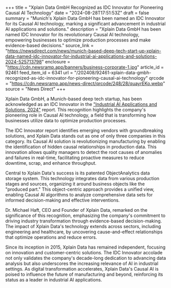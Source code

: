 +++
title = "Xplain Data GmbH Recognized as IDC Innovator for Pioneering Causal AI Technology"
date = "2024-08-28T17:51:53Z"
draft = false
summary = "Munich's Xplain Data GmbH has been named an IDC Innovator for its Causal AI technology, marking a significant advancement in industrial AI applications and solutions."
description = "Xplain Data GmbH has been named IDC Innovator for its revolutionary Causal AI technology, empowering businesses to optimize production processes and make evidence-based decisions."
source_link = "https://newsdirect.com/news/munich-based-deep-tech-start-up-xplain-data-named-idc-innovator-for-industrial-ai-applications-and-solutions-2024-525713798"
enclosure = "https://cdn.newsramp.app/banners/business-corporate-1.jpg"
article_id = 92461
feed_item_id = 6341
url = "/202408/92461-xplain-data-gmbh-recognized-as-idc-innovator-for-pioneering-causal-ai-technology"
qrcode = "https://cdn.newsramp.app/news-direct/qrcode/248/28/quayrEKo.webp"
source = "News Direct"
+++

<p>Xplain Data GmbH, a Munich-based deep tech startup, has been acknowledged as an IDC Innovator in the <a href='https://www.idc.com/getdoc.jsp?containerId=EUR252446124' rel='nofollow' target='_blank'>"Industrial AI Applications and Solutions, 2024"</a> report. This recognition highlights the company's pioneering role in Causal AI technology, a field that is transforming how businesses utilize data to optimize production processes.</p><p>The IDC Innovator report identifies emerging vendors with groundbreaking solutions, and Xplain Data stands out as one of only three companies in this category. Its Causal AI solution is revolutionizing manufacturing by enabling the identification of hidden causal relationships in production data. This innovation allows quality managers to detect the root causes of anomalies and failures in real-time, facilitating proactive measures to reduce downtime, scrap, and enhance throughput.</p><p>Central to Xplain Data's success is its patented ObjectAnalytics data storage system. This technology integrates data from various production stages and sources, organizing it around business objects like the "produced part." This object-centric approach provides a unified view, enabling Causal AI algorithms to analyze comprehensive data sets for informed decision-making and effective interventions.</p><p>Dr. Michael Haft, CEO and Founder of Xplain Data, remarked on the significance of this recognition, emphasizing the company's commitment to driving industry transformation through evidence-based decision-making. The impact of Xplain Data's technology extends across sectors, including engineering and healthcare, by uncovering cause-and-effect relationships that optimize operations and reduce errors.</p><p>Since its inception in 2015, Xplain Data has remained independent, focusing on innovation and customer-centric solutions. The IDC Innovator accolade not only validates the company's decade-long dedication to advancing data analysis but also underscores the increasing relevance of AI in industrial settings. As digital transformation accelerates, Xplain Data's Causal AI is poised to influence the future of manufacturing and beyond, reinforcing its status as a leader in industrial AI applications.</p>